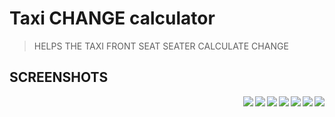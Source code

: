# Taxi CHANGE calculator


> HELPS THE TAXI FRONT SEAT SEATER CALCULATE CHANGE


## SCREENSHOTS
<img src="SIGN IN.jpg" align="right" />
<img src="SIGN UP.jpg" align="right" />
<img src="HOME.jpg" align="right" />
<img src="USER PROFILE.jpg" align="right" />
<img src="SUGGESTIONS.jpg" align="right" />
<img src="FRIENDS PROFILE.jpg" align="right" />
<img src="MENU.jpg" align="right" />
